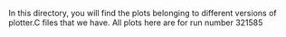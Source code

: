 In this directory, you will find the plots belonging to different versions of plotter.C files that we have. All plots here are for run number 321585
